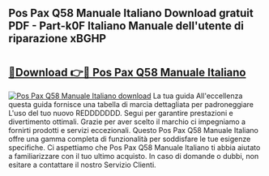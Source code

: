 ## Pos Pax Q58 Manuale Italiano Download gratuit PDF - Part-k0F Italiano Manuale dell'utente di riparazione xBGHP

# <h2><a href="http://dfchaq.blite.top/?on=Pos+Pax+Q58+Manuale+Italiano">🔗Download 👉🔴 Pos Pax Q58 Manuale Italiano</a></h2>

[![Pos Pax Q58 Manuale Italiano download](https://i.imgur.com/lujVjoI.png)](http://dfchaq.blite.top/?on=Pos+Pax+Q58+Manuale+Italiano)
La tua guida All'eccellenza questa guida fornisce una tabella di marcia dettagliata per padroneggiare L'uso del tuo nuovo REDDDDDDD. Segui per garantire prestazioni e divertimento ottimali. Grazie per aver scelto il marchio ci impegniamo a fornirti prodotti e servizi eccezionali. Questo Pos Pax Q58 Manuale Italiano offre una gamma completa di funzionalità per soddisfare le tue esigenze specifiche. Ci aspettiamo che Pos Pax Q58 Manuale Italiano ti abbia aiutato a familiarizzare con il tuo ultimo acquisto. In caso di domande o dubbi, non esitare a contattare il nostro Servizio Clienti.

